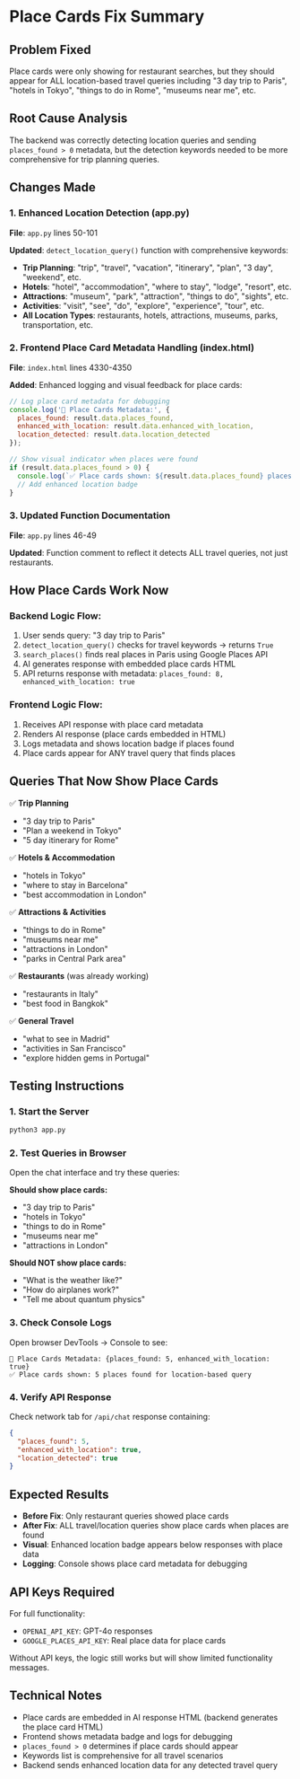 # Place Cards Fix Summary

## Problem Fixed
Place cards were only showing for restaurant searches, but they should appear for ALL location-based travel queries including "3 day trip to Paris", "hotels in Tokyo", "things to do in Rome", "museums near me", etc.

## Root Cause Analysis
The backend was correctly detecting location queries and sending `places_found > 0` metadata, but the detection keywords needed to be more comprehensive for trip planning queries.

## Changes Made

### 1. Enhanced Location Detection (app.py)

**File**: `app.py` lines 50-101

**Updated**: `detect_location_query()` function with comprehensive keywords:

- **Trip Planning**: "trip", "travel", "vacation", "itinerary", "plan", "3 day", "weekend", etc.
- **Hotels**: "hotel", "accommodation", "where to stay", "lodge", "resort", etc.  
- **Attractions**: "museum", "park", "attraction", "things to do", "sights", etc.
- **Activities**: "visit", "see", "do", "explore", "experience", "tour", etc.
- **All Location Types**: restaurants, hotels, attractions, museums, parks, transportation, etc.

### 2. Frontend Place Card Metadata Handling (index.html)

**File**: `index.html` lines 4330-4350

**Added**: Enhanced logging and visual feedback for place cards:

```javascript
// Log place card metadata for debugging
console.log('📍 Place Cards Metadata:', {
  places_found: result.data.places_found,
  enhanced_with_location: result.data.enhanced_with_location,
  location_detected: result.data.location_detected
});

// Show visual indicator when places were found
if (result.data.places_found > 0) {
  console.log(`✅ Place cards shown: ${result.data.places_found} places found`);
  // Add enhanced location badge
}
```

### 3. Updated Function Documentation

**File**: `app.py` lines 46-49

**Updated**: Function comment to reflect it detects ALL travel queries, not just restaurants.

## How Place Cards Work Now

### Backend Logic Flow:
1. User sends query: "3 day trip to Paris"
2. `detect_location_query()` checks for travel keywords → returns `True`
3. `search_places()` finds real places in Paris using Google Places API
4. AI generates response with embedded place cards HTML
5. API returns response with metadata: `places_found: 8, enhanced_with_location: true`

### Frontend Logic Flow:
1. Receives API response with place card metadata
2. Renders AI response (place cards embedded in HTML)
3. Logs metadata and shows location badge if places found
4. Place cards appear for ANY travel query that finds places

## Queries That Now Show Place Cards

✅ **Trip Planning**
- "3 day trip to Paris"
- "Plan a weekend in Tokyo"
- "5 day itinerary for Rome"

✅ **Hotels & Accommodation**
- "hotels in Tokyo"
- "where to stay in Barcelona"
- "best accommodation in London"

✅ **Attractions & Activities**
- "things to do in Rome"
- "museums near me"
- "attractions in London"
- "parks in Central Park area"

✅ **Restaurants** (was already working)
- "restaurants in Italy"
- "best food in Bangkok"

✅ **General Travel**
- "what to see in Madrid"
- "activities in San Francisco"
- "explore hidden gems in Portugal"

## Testing Instructions

### 1. Start the Server
```bash
python3 app.py
```

### 2. Test Queries in Browser
Open the chat interface and try these queries:

**Should show place cards:**
- "3 day trip to Paris"
- "hotels in Tokyo" 
- "things to do in Rome"
- "museums near me"
- "attractions in London"

**Should NOT show place cards:**
- "What is the weather like?"
- "How do airplanes work?"
- "Tell me about quantum physics"

### 3. Check Console Logs
Open browser DevTools → Console to see:
```
📍 Place Cards Metadata: {places_found: 5, enhanced_with_location: true}
✅ Place cards shown: 5 places found for location-based query
```

### 4. Verify API Response
Check network tab for `/api/chat` response containing:
```json
{
  "places_found": 5,
  "enhanced_with_location": true,
  "location_detected": true
}
```

## Expected Results

- **Before Fix**: Only restaurant queries showed place cards
- **After Fix**: ALL travel/location queries show place cards when places are found
- **Visual**: Enhanced location badge appears below responses with place data
- **Logging**: Console shows place card metadata for debugging

## API Keys Required

For full functionality:
- `OPENAI_API_KEY`: GPT-4o responses
- `GOOGLE_PLACES_API_KEY`: Real place data for place cards

Without API keys, the logic still works but will show limited functionality messages.

## Technical Notes

- Place cards are embedded in AI response HTML (backend generates the place card HTML)
- Frontend shows metadata badge and logs for debugging
- `places_found > 0` determines if place cards should appear
- Keywords list is comprehensive for all travel scenarios
- Backend sends enhanced location data for any detected travel query
